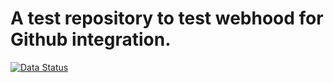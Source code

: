 # A test repository to test webhood for Github integration. 

[![Data Status](https://demo.platform.boltzbit.com/github-service/api/v1/projects/status/data?repositoryName=HanchenXiong/IntegrationTest)](https://demo.platform.boltzbit.com/app/#/data/61c0b373e13340046a69e044)

